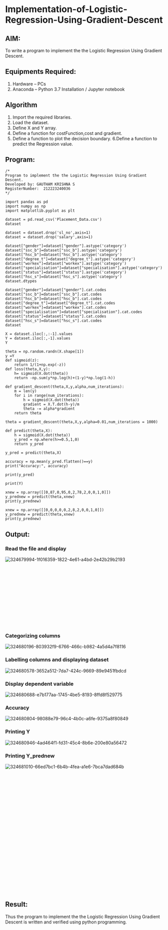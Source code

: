 # Implementation-of-Logistic-Regression-Using-Gradient-Descent

## AIM:
To write a program to implement the the Logistic Regression Using Gradient Descent.

## Equipments Required:
1. Hardware – PCs
2. Anaconda – Python 3.7 Installation / Jupyter notebook

## Algorithm
1. Import the required libraries.
2. Load the dataset.
3. Define X and Y array.
4. Define a function for costFunction,cost and gradient.
5. Define a function to plot the decision boundary. 6.Define a function to predict the 
   Regression value.

## Program:
```
/*
Program to implement the the Logistic Regression Using Gradient Descent.
Developed by: GAUTHAM KRISHNA S
RegisterNumber:  212223240036
*/
```
```PY
import pandas as pd
import numpy as np
import matplotlib.pyplot as plt

dataset = pd.read_csv('Placement_Data.csv')
dataset

dataset = dataset.drop('sl_no',axis=1)
dataset = dataset.drop('salary',axis=1)

dataset["gender"]=dataset["gender"].astype('category')
dataset["ssc_b"]=dataset["ssc_b"].astype('category')
dataset["hsc_b"]=dataset["hsc_b"].astype('category')
dataset["degree_t"]=dataset["degree_t"].astype('category')
dataset["workex"]=dataset["workex"].astype('category')
dataset["specialisation"]=dataset["specialisation"].astype('category')
dataset["status"]=dataset["status"].astype('category')
dataset["hsc_s"]=dataset["hsc_s"].astype('category')
dataset.dtypes

dataset["gender"]=dataset["gender"].cat.codes
dataset["ssc_b"]=dataset["ssc_b"].cat.codes
dataset["hsc_b"]=dataset["hsc_b"].cat.codes
dataset["degree_t"]=dataset["degree_t"].cat.codes
dataset["workex"]=dataset["workex"].cat.codes
dataset["specialisation"]=dataset["specialisation"].cat.codes
dataset["status"]=dataset["status"].cat.codes
dataset["hsc_s"]=dataset["hsc_s"].cat.codes
dataset

X = dataset.iloc[:,:-1].values
Y = dataset.iloc[:,-1].values
Y

theta = np.random.randn(X.shape[1])
y =Y
def sigmoid(z):
    return 1/(1+np.exp(-z))
def loss(theta,X,y):
    h= sigmoid(X.dot(theta))
    return -np.sum(y*np.log(h)+(1-y)*np.log(1-h))

def gradient_descent(theta,X,y,alpha,num_iterations):
    m = len(y)
    for i in range(num_iterations):
        h = sigmoid(X.dot(theta))
        gradient = X.T.dot(h-y)/m
        theta -= alpha*gradient
    return theta

theta = gradient_descent(theta,X,y,alpha=0.01,num_iterations = 1000)

def predict(theta,X):
    h = sigmoid(X.dot(theta))
    y_pred = np.where(h>=0.5,1,0)
    return y_pred

y_pred = predict(theta,X)

accuracy = np.mean(y_pred.flatten()==y)
print("Accuracy:", accuracy)

print(y_pred)

print(Y)

xnew = np.array([[0,87,0,95,0,2,78,2,0,0,1,0]])
y_prednew = predict(theta,xnew)
print(y_prednew)

xnew = np.array([[0,0,0,0,0,2,8,2,0,0,1,0]])
y_prednew = predict(theta,xnew)
print(y_prednew)
```

## Output:

### Read the file and display

![324679994-1f016359-1822-4e61-a4bd-2e42b29b2193](https://github.com/gauthamkrishna7/-Implementation-of-Logistic-Regression-Using-Gradient-Descent/assets/141175025/8460f007-dd72-418a-a1a4-89e7c352c482)

<br>
<br>
<br>
<br>
<br>
<br>
<br>
<br>
<br>
<br>
<br>


### Categorizing columns
![324680196-803932f9-6766-466c-b982-4a5d4a7f8116](https://github.com/gauthamkrishna7/-Implementation-of-Logistic-Regression-Using-Gradient-Descent/assets/141175025/c3b56cef-53f7-4542-b0cc-1bb02844df55)


### Labelling columns and displaying dataset
![324680578-3652a512-7da7-424c-9669-89e9451fbdcd](https://github.com/gauthamkrishna7/-Implementation-of-Logistic-Regression-Using-Gradient-Descent/assets/141175025/e0c05953-83f6-49f7-96b9-95a4a128e9ea)

### Display dependent variable
![324680688-e7b177aa-1745-4be5-8193-8ffd8f529775](https://github.com/gauthamkrishna7/-Implementation-of-Logistic-Regression-Using-Gradient-Descent/assets/141175025/2b65a530-46a7-4bdb-b0c5-6c2bec37fe19)

### Accuracy
![324680804-98088e79-96c4-4b0c-a6fe-9375a8f80849](https://github.com/gauthamkrishna7/-Implementation-of-Logistic-Regression-Using-Gradient-Descent/assets/141175025/a05d9cb7-87e2-4d7b-a2fd-360516088c97)


### Printing Y
![324680946-4ad464f1-fd31-45c4-8b6e-200e80a56472](https://github.com/gauthamkrishna7/-Implementation-of-Logistic-Regression-Using-Gradient-Descent/assets/141175025/d31f65bb-d26a-4dfd-894a-faed352f8474)


### Printing Y_prednew
![324681010-66ed7bc1-6b4b-4fea-a1e6-7bca7dad684b](https://github.com/gauthamkrishna7/-Implementation-of-Logistic-Regression-Using-Gradient-Descent/assets/141175025/b60bae34-0499-40b2-9318-cc634ed75dc3)

<br>
<br>
<br>
<br>
<br>
<br>
<br>
<br>
<br>
<br>
<br>
<br>
<br>
<br>
<br>
<br>
<br>
<br>
<br>
<br>
<br>
<br>

## Result:
Thus the program to implement the the Logistic Regression Using Gradient Descent is written and verified using python programming.


